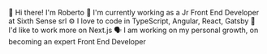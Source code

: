 👋 Hi there! I'm Roberto
🏢 I'm currently working as a Jr Front End Developer at Sixth Sense srl
⚙️ I love to code in TypeScript, Angular, React, Gatsby
🔭 I'd like to work more on Next.js
🗣  I am working on my personal growth, on becoming an expert Front End Developer 


<!--
**robertocoscia/robertocoscia** is a ✨ _special_ ✨ repository because its `README.md` (this file) appears on your GitHub profile.



